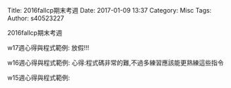 Title: 2016fallcp期末考週
Date: 2017-01-09 13:37
Category: Misc
Tags: 
Author: s40523227

2016fallcp期末考週

<!-- PELICAN_END_SUMMARY -->


w17週心得與程式範例:
放假!!!

w16週心得與程式範例:
心得:程式碼非常的難,不過多練習應該能更熟練這些指令


w15週心得與程式範例:


